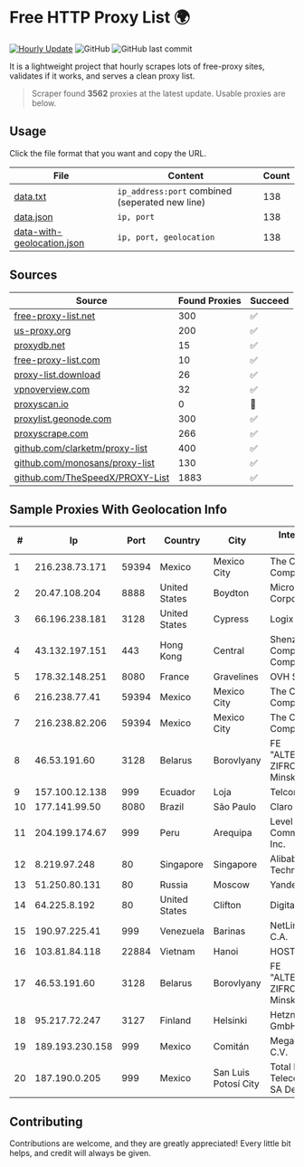 
# Free HTTP Proxy List 🌍

[![Hourly Update](https://github.com/mertguvencli/http-proxy-list/actions/workflows/main.yml/badge.svg?branch=main)](https://github.com/mertguvencli/http-proxy-list/actions/workflows/main.yml)
![GitHub](https://img.shields.io/github/license/mertguvencli/http-proxy-list)
![GitHub last commit](https://img.shields.io/github/last-commit/mertguvencli/http-proxy-list)

It is a lightweight project that hourly scrapes lots of free-proxy sites, validates if it works, and serves a clean proxy list.


> Scraper found **3562** proxies at the latest update. Usable proxies are below.

## Usage

Click the file format that you want and copy the URL.


|File|Content|Count|
|----|-------|-----|
|[data.txt](https://raw.githubusercontent.com/mertguvencli/http-proxy-list/main/proxy-list/data.txt)|`ip_address:port` combined (seperated new line)|138|
|[data.json](https://raw.githubusercontent.com/mertguvencli/http-proxy-list/main/proxy-list/data.json)|`ip, port`|138|
|[data-with-geolocation.json](https://raw.githubusercontent.com/mertguvencli/http-proxy-list/main/proxy-list/data-with-geolocation.json)|`ip, port, geolocation`|138|

## Sources

|Source|Found Proxies|Succeed|
|------|-------------|-------|
|[free-proxy-list.net](https://free-proxy-list.net)|300|✅|
|[us-proxy.org](https://www.us-proxy.org)|200|✅|
|[proxydb.net](http://proxydb.net)|15|✅|
|[free-proxy-list.com](https://free-proxy-list.com/?page=&port=&type%5B%5D=http&type%5B%5D=https&up_time=0&search=Search)|10|✅|
|[proxy-list.download](https://www.proxy-list.download/HTTP)|26|✅|
|[vpnoverview.com](https://vpnoverview.com/privacy/anonymous-browsing/free-proxy-servers)|32|✅|
|[proxyscan.io](https://www.proxyscan.io)|0|🚫|
|[proxylist.geonode.com](https://proxylist.geonode.com/api/proxy-list?limit=300&page=1&sort_by=lastChecked&sort_type=desc&protocols=http,https)|300|✅|
|[proxyscrape.com](https://api.proxyscrape.com/v2/?request=displayproxies&protocol=http&timeout=10000&country=all&ssl=all&anonymity=all)|266|✅|
|[github.com/clarketm/proxy-list](https://raw.githubusercontent.com/clarketm/proxy-list/master/proxy-list-raw.txt)|400|✅|
|[github.com/monosans/proxy-list](https://raw.githubusercontent.com/monosans/proxy-list/main/proxies/http.txt)|130|✅|
|[github.com/TheSpeedX/PROXY-List](https://raw.githubusercontent.com/TheSpeedX/PROXY-List/master/http.txt)|1883|✅|


## Sample Proxies With Geolocation Info

|#|Ip|Port|Country|City|Internet Service Provider|
|-|--|----|-------|----|-------------------------|
|1|216.238.73.171|59394|Mexico|Mexico City|The Constant Company|
|2|20.47.108.204|8888|United States|Boydton|Microsoft Corporation|
|3|66.196.238.181|3128|United States|Cypress|Logix|
|4|43.132.197.151|443|Hong Kong|Central|Shenzhen Tencent Computer Systems Company Limited|
|5|178.32.148.251|8080|France|Gravelines|OVH SAS|
|6|216.238.77.41|59394|Mexico|Mexico City|The Constant Company|
|7|216.238.82.206|59394|Mexico|Mexico City|The Constant Company|
|8|46.53.191.60|3128|Belarus|Borovlyany|FE "ALTERNATIVNAYA ZIFROVAYA SET" Minsk|
|9|157.100.12.138|999|Ecuador|Loja|Telconet S.A|
|10|177.141.99.50|8080|Brazil|São Paulo|Claro S.A.|
|11|204.199.174.67|999|Peru|Arequipa|Level 3 Communications, Inc.|
|12|8.219.97.248|80|Singapore|Singapore|Alibaba (US) Technology Co., Ltd.|
|13|51.250.80.131|80|Russia|Moscow|Yandex.Cloud LLC|
|14|64.225.8.192|80|United States|Clifton|DigitalOcean, LLC|
|15|190.97.225.41|999|Venezuela|Barinas|NetLink América C.A.|
|16|103.81.84.118|22884|Vietnam|Hanoi|HOSTINGVIET|
|17|46.53.191.60|3128|Belarus|Borovlyany|FE "ALTERNATIVNAYA ZIFROVAYA SET" Minsk|
|18|95.217.72.247|3127|Finland|Helsinki|Hetzner Online GmbH|
|19|189.193.230.158|999|Mexico|Comitán|Mega Cable, S.A. de C.V.|
|20|187.190.0.205|999|Mexico|San Luis Potosí City|Total Play Telecomunicaciones SA De CV|



## Contributing

Contributions are welcome, and they are greatly appreciated! Every
little bit helps, and credit will always be given.

